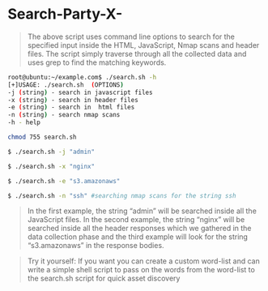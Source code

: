 # Search-Party-X-
<!-- blockquote -->
>The above script uses command line options to search for the specified input inside the HTML, JavaScript, Nmap scans and header files. The script simply traverse through all the collected data and uses grep to find the matching keywords.
<!-- code blocks -->
```bash
root@ubuntu:~/example.com$ ./search.sh -h
[+]USAGE: ./search.sh  (OPTIONS)
-j (string) - search in javascript files
-x (string) - search in header files
-e (string) - search in  html files
-n (string) - search nmap scans
-h - help
```
```bash
chmod 755 search.sh
```
```bash
$ ./search.sh -j "admin"
```
```bash
$ ./search.sh -x "nginx"
```
```bash
$ ./search.sh -e "s3.amazonaws"
```
```bash
$ ./search.sh -n "ssh" #searching nmap scans for the string ssh
```
<!-- blockquote -->
>In the first example, the string “admin” will be searched inside all the JavaScript files. In the second example, the string “nginx” will be searched inside all the header responses which we gathered in the data collection phase and the third example will look for the string “s3.amazonaws” in the response bodies.
<!-- code blocks -->
<!-- blockquote -->
>Try it yourself: If you want you can create a custom word-list and can write a simple shell script to pass on the words from the word-list to the search.sh script for quick asset discovery

